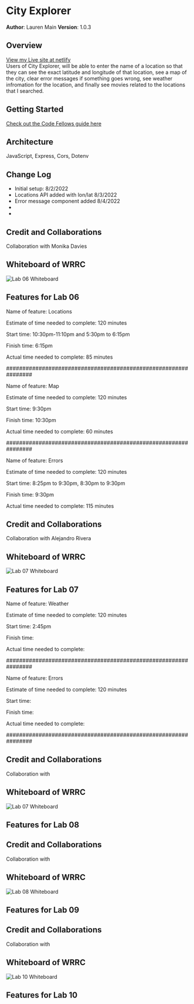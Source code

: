 # City Explorer

**Author**: Lauren Main
**Version**: 1.0.3

## Overview
[View my Live site at netlify](https://elleemcityexplorer.netlify.app/)<br>
Users of City Explorer, will be able to enter the name of a location so that they can see the exact latitude and longitude of that location, see a map of the city, clear error messages if something goes wrong, see weather infromation for the location, and finally see movies related to the locations that I searched.  

## Getting Started
[Check out the Code Fellows guide here](https://trello.com/b/SCR1ag4c/city-explorer)

## Architecture
JavaScript, Express, Cors, Dotenv

## Change Log
<ul>
<li>Initial setup: 8/2/2022</li>
<li> Locations API added with lon/lat 8/3/2022</li>
<li> Error message component added 8/4/2022 </li>
<li>
<li>
</ul>


## Credit and Collaborations
Collaboration with Monika Davies

## Whiteboard of WRRC

![Lab 06 Whiteboard](images/lab06miro.jpg)

## Features for Lab 06

Name of feature: Locations

Estimate of time needed to complete: 120 minutes

Start time: 10:30pm-11:10pm and 5:30pm to 6:15pm 

Finish time: 6:15pm

Actual time needed to complete: 85 minutes

################################################################

Name of feature: Map

Estimate of time needed to complete: 120 minutes

Start time: 9:30pm

Finish time: 10:30pm

Actual time needed to complete: 60 minutes

################################################################

Name of feature: Errors

Estimate of time needed to complete: 120 minutes

Start time: 8:25pm to 9:30pm, 8:30pm to 9:30pm

Finish time: 9:30pm

Actual time needed to complete: 115 minutes


## Credit and Collaborations
Collaboration with Alejandro Rivera

## Whiteboard of WRRC

![Lab 07 Whiteboard](images/lab07miro.jpg)

## Features for Lab 07

Name of feature: Weather

Estimate of time needed to complete: 120 minutes

Start time: 2:45pm

Finish time: 

Actual time needed to complete:

################################################################

Name of feature: Errors

Estimate of time needed to complete: 120 minutes

Start time: 

Finish time: 

Actual time needed to complete:

################################################################

## Credit and Collaborations
Collaboration with 

## Whiteboard of WRRC

![Lab 07 Whiteboard](images/)

## Features for Lab 08

## Credit and Collaborations
Collaboration with 

## Whiteboard of WRRC

![Lab 08 Whiteboard](images/)


## Features for Lab 09

## Credit and Collaborations
Collaboration with 

## Whiteboard of WRRC

![Lab 10 Whiteboard](images/)

## Features for Lab 10
